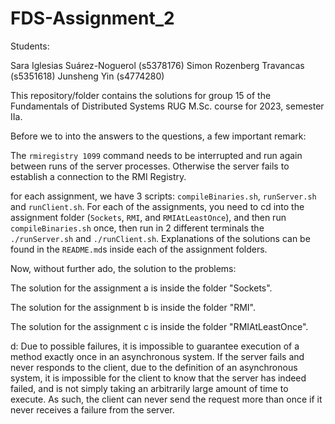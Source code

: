 # FDS-Assignment_2

Students:

Sara Iglesias Suárez-Noguerol (s5378176)
Simon Rozenberg Travancas (s5351618)
Junsheng Yin (s4774280)

This repository/folder contains the solutions for group 15 of the Fundamentals of Distributed Systems RUG M.Sc. course for 2023, semester IIa.

Before we to into the answers to the questions, a few important remark:

The `rmiregistry 1099` command needs to be interrupted and run again between runs of the server processes. Otherwise the server fails to establish a connection to the RMI Registry.

for each assignment, we have 3 scripts: `compileBinaries.sh`, `runServer.sh` and `runClient.sh`. For each of the assignments, you need to cd into the assignment folder (`Sockets`, `RMI`, and `RMIAtLeastOnce`), and then run `compileBinaries.sh` once, then run in 2 different terminals the `./runServer.sh` and `./runClient.sh`. Explanations of the solutions can be found in the `README.md`s inside each of the assignment folders.

Now, without further ado, the solution to the problems:

The solution for the assignment a is inside the folder "Sockets".

The solution for the assignment b is inside the folder "RMI".

The solution for the assignment c is inside the folder "RMIAtLeastOnce".

d: Due to possible failures, it is impossible to guarantee execution of a method exactly once in an asynchronous system. If the server fails and never responds to the client, due to the definition of an asynchronous system, it is impossible for the client to know that the server has indeed failed, and is not simply taking an arbitrarily large amount of time to execute. As such, the client can never send the request more than once if it never receives a failure from the server.
